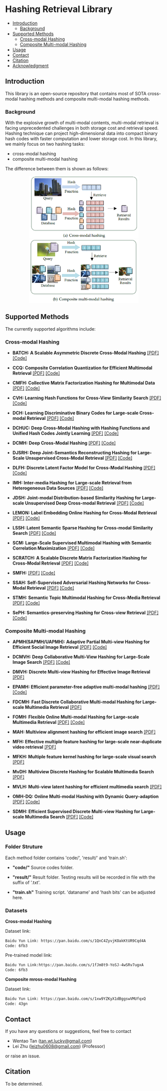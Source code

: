 # Hashing Retrieval Library
- [Introduction](#introduction)
    - [Background](#background)
- [Supported Methods](#supported-methods)
    - [Cross-modal Hashing](#cross-modal-hashing) 
    - [Composite Multi-modal Hashing](#composite-multi-modal-hashing) 
- [Usage](#usage)
- [Contact](#contact)
- [Citation](#citation)
- [Acknowledgment](#acknowledgment)

## Introduction
This library is an open-source repository that contains most of SOTA cross-modal hashing methods and composite multi-modal hashing methods.

### Background
With the explosive growth of multi-modal contents, multi-modal retrieval is facing unprecedented challenges in both storage cost and retrieval speed. Hashing technique can project high-dimensional data into compact binary hash codes with faster computation and lower storage cost. In this library, we mainly focus on two hashing tasks:

- cross-modal hashing
- composite multi-modal hashing

The difference between them is shown as follows:

<div align='center' margin-bottom:40px><img src="figure/main-a.png" width=350/><img src="figure/main-b.png" width=350/></div>


## Supported Methods

The currently supported algorithms include:

### Cross-modal Hashing

- **BATCH: A Scalable Asymmetric Discrete Cross-Modal Hashing**  [[PDF]](https://ieeexplore.ieee.org/document/9001235) [[Code]](https://github.com/yxinwang/BATCH-TKDE2020)

- **CCQ: Composite Correlation Quantization for Efficient Multimodal Retrieval** [[PDF]](https://dl.acm.org/doi/abs/10.1145/2911451.2911493) [[Code]]()

- **CMFH: Collective Matrix Factorization Hashing for Multimodal Data**  [[PDF]](https://openaccess.thecvf.com/content_cvpr_2014/html/Ding_Collective_Matrix_Factorization_2014_CVPR_paper.html) [[Code]]()
  
- **CVH: Learning Hash Functions for Cross-View Similarity Search** [[PDF]](https://www.aaai.org/ocs/index.php/IJCAI/IJCAI11/paper/view/3350/3446) [[Code]]()
   
- **DCH: Learning Discriminative Binary Codes for Large-scale Cross-modal Retrieval** [[PDF]](https://ieeexplore.ieee.org/abstract/document/7867785) [[Code]]()

- **DCHUC: Deep Cross-Modal Hashing with Hashing Functions and Unified Hash Codes Jointly Learning** [[PDF]](https://ieeexplore.ieee.org/abstract/document/9069300) [[Code]](https://github.com/rongchengtu1/DCHUC)

- **DCMH: Deep Cross-Modal Hashing** [[PDF]](https://openaccess.thecvf.com/content_cvpr_2017/html/Jiang_Deep_Cross-Modal_Hashing_CVPR_2017_paper.html) [[Code]](https://github.com/jiangqy/DCMH-CVPR2017)

- **DJSRH: Deep Joint-Semantics Reconstructing Hashing for Large-Scale Unsupervised Cross-Modal Retrieval** [[PDF]](https://openaccess.thecvf.com/content_ICCV_2019/html/Su_Deep_Joint-Semantics_Reconstructing_Hashing_for_Large-Scale_Unsupervised_Cross-Modal_Retrieval_ICCV_2019_paper.html) [[Code]](https://github.com/zs-zhong/DJSRH)

- **DLFH: Discrete Latent Factor Model for Cross-Modal Hashing** [[PDF]](https://ieeexplore.ieee.org/abstract/document/8636536) [[Code]](https://github.com/jiangqy/DLFH-TIP2019)

- **IMH: Inter-media Hashing for Large-scale Retrieval from Heterogeneous Data Sources** [[PDF]](https://dl.acm.org/doi/abs/10.1145/2463676.2465274) [[Code]]()

- **JDSH: Joint-modal Distribution-based Similarity Hashing for Large-scale Unsupervised Deep Cross-modal Retrieval** [[PDF]](https://dl.acm.org/doi/abs/10.1145/3397271.3401086) [[Code]](https://github.com/KaiserLew/JDSH)
    
- **LEMON: Label Embedding Online Hashing for Cross-Modal Retrieval** [[PDF]](https://dl.acm.org/doi/abs/10.1145/3394171.3413971) [[Code]](https://github.com/yxinwang/LEMON-MM2020)
    
- **LSSH: Latent Semantic Sparse Hashing for Cross-modal Similarity Search** [[PDF]](https://dl.acm.org/doi/abs/10.1145/2600428.2609610) [[Code]]()
    
- **SCM: Large-Scale Supervised Multimodal Hashing with Semantic Correlation Maximization** [[PDF]](https://ojs.aaai.org/index.php/AAAI/article/view/8995) [[Code]]()
    
- **SCRATCH: A Scalable Discrete Matrix Factorization Hashing for Cross-Modal Retrieval** [[PDF]](https://dl.acm.org/doi/abs/10.1145/3240508.3240547) [[Code]]()
    
- **SMFH:** [[PDF]]() [[Code]]()

- **SSAH: Self-Supervised Adversarial Hashing Networks for Cross-Modal Retrieval** [[PDF]](https://openaccess.thecvf.com/content_cvpr_2018/html/Li_Self-Supervised_Adversarial_Hashing_CVPR_2018_paper.html) [[Code]](https://github.com/lelan-li/SSAH)
    
- **STMH: Semantic Topic Multimodal Hashing for Cross-Media Retrieval** [[PDF]](https://www.ijcai.org/Abstract/15/546) [[Code]](https://github.com/Wangdi-Xidian/STMH)
    
- **SePH: Semantics-preserving Hashing for Cross-view Retrieval** [[PDF]](https://openaccess.thecvf.com/content_cvpr_2015/html/Lin_Semantics-Preserving_Hashing_for_2015_CVPR_paper.html) [[Code]]()
    
### Composite Multi-modal Hashing

- **APMH(SAPMH/UAPMH): Adaptive Partial Multi-view Hashing for Efficient Social Image Retrieval**  [[PDF]](https://ieeexplore.ieee.org/document/9257004) [[Code]](https://github.com/ChaoqunZheng/APMH)

- **DCMVH: Deep Collaborative Multi-View Hashing for Large-Scale Image Search** [[PDF]](https://ieeexplore.ieee.org/abstract/document/9007019) [[Code]](https://github.com/lxuu306/DCMVH)


- **DMVH: Discrete Multi-view Hashing for Effective Image Retrieval** [[PDF]](https://dl.acm.org/doi/abs/10.1145/3078971.3078981) 


- **EPAMH: Efficient parameter-free adaptive multi-modal hashing** [[PDF]](https://ieeexplore.ieee.org/abstract/document/9137647) [[Code]](https://github.com/ChaoqunZheng/EPAMH)

- **FDCMH: Fast Discrete Collaborative Multi-modal Hashing for Large-scale Multimedia Retrieval** [[PDF]](https://ieeexplore.ieee.org/abstract/document/8700276)

- **FOMH: Flexible Online Multi-modal Hashing for Large-scale Multimedia Retrieval** [[PDF]](https://dl.acm.org/doi/abs/10.1145/3343031.3350999) [[Code]](https://github.com/lxuu306/FOMH)

- **MAH: Multiview alignment hashing for efficient image search** [[PDF]](https://ieeexplore.ieee.org/abstract/document/7006770)

- **MFH: Effective multiple feature hashing for large-scale near-duplicate video retrieval** [[PDF]](https://ieeexplore.ieee.org/abstract/document/6553136)

- **MFKH: Multiple feature kernel hashing for large-scale visual search** [[PDF]](https://www.sciencedirect.com/science/article/abs/pii/S0031320313003452)


- **MvDH: Multiview Discrete Hashing for Scalable Multimedia Search** [[PDF]](https://dl.acm.org/doi/abs/10.1145/3178119)


- **MVLH: Multi-view latent hashing for efficient multimedia search** [[PDF]](https://dl.acm.org/doi/abs/10.1145/2733373.2806342)


- **OMH-DQ: Online Multi-modal Hashing with Dynamic Query-adaption** [[PDF]](https://dl.acm.org/doi/abs/10.1145/3331184.3331217) [[Code]](https://github.com/lxuu306/OMH-DQ_SIGIR2019)

- **SDMH: Efficient Supervised Discrete Multi-view Hashing for Large-scale Multimedia Search** [[PDF]](https://ieeexplore.ieee.org/abstract/document/8868211) [[Code]](https://github.com/lxuu306/SDMH)

## Usage

### Folder Struture

Each method folder contains 'code/', 'result/' and 'train.sh':

- **"code/"** Source codes folder.

- **"result/"** Result folder. Testing results will be recorded in file with the suffix of '.txt'.

- **"train.sh"** Training script. 'dataname' and 'hash bits' can be adjusted here.

### Datasets

**Cross-modal Hashing**

Dataset link:

    Baidu Yun Link: https://pan.baidu.com/s/1QnC4ZyvjKOakKtUR9Cqd4A
    Code: 6fb3
    
Pre-trained model link:

    Baidu Yun Link:https://pan.baidu.com/s/1fJm8t9-YoSJ-4wSRv7ugxA 
    Code: 6fb3 
    
**Composite mross-modal Hashing**

Dataset link:

    Baidu Yun Link: https://pan.baidu.com/s/1xw9YZKyX1dBggswVMUfqxQ 
    Code: 43gn


## Contact

If you have any questions or suggestions, feel free to contact
- Wentao Tan (tan.wt.lucky@gmail.com)
- Lei Zhu (leizhu0608@gmail.com) (Professor)

or raise an issue.

## Citation
To be determined.
